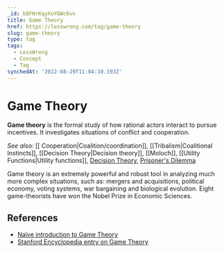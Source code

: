 ```yaml
---
_id: b8FHrKqyXuYGWc6vn
title: Game Theory
href: https://lesswrong.com/tag/game-theory
slug: game-theory
type: tag
tags:
  - LessWrong
  - Concept
  - Tag
synchedAt: '2022-08-29T11:04:10.193Z'
---
```


# Game Theory

**Game theory** is the formal study of how rational actors interact to pursue incentives. It investigates situations of conflict and cooperation.

*See also:* [[ Cooperation|Coalition/coordination]], [[Tribalism|Coalitional Instincts]], [[Decision Theory|Decision theory]], [[Moloch]], [[Utility Functions|Utility functions]], [Decision Theory](https://lessestwrong.com/tag/decision-theory), [Prisoner's Dilemma](https://lessestwrong.com/tag/prisoner-s-dilemma)

Game theory is an extremely powerful and robust tool in analyzing much more complex situations, such as: mergers and acquisitions, political economy, voting systems, war bargaining and biological evolution. Eight game-theorists have won the Nobel Prize in Economic Sciences.

## References

- [Naïve introduction to Game Theory](http://levine.sscnet.ucla.edu/general/whatis.htm)
- [Stanford Encyclopedia entry on Game Theory](http://plato.stanford.edu/entries/game-theory/)
